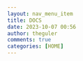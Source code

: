 ```yaml
---
layout: nav_menu_item
title: DOCS
date: 2023-10-07 00:56
author: theguler
comments: true
categories: [HOME]
---
```


